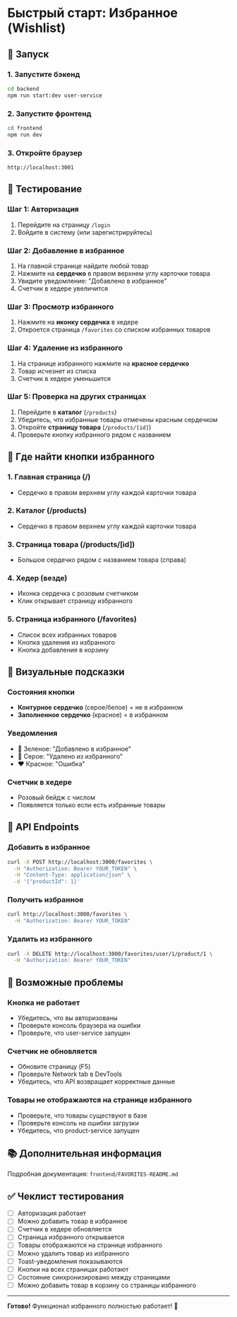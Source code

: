 # Быстрый старт: Избранное (Wishlist)

## 🚀 Запуск

### 1. Запустите бэкенд
```bash
cd backend
npm run start:dev user-service
```

### 2. Запустите фронтенд
```bash
cd frontend
npm run dev
```

### 3. Откройте браузер
```
http://localhost:3001
```

## 🧪 Тестирование

### Шаг 1: Авторизация
1. Перейдите на страницу `/login`
2. Войдите в систему (или зарегистрируйтесь)

### Шаг 2: Добавление в избранное
1. На главной странице найдите любой товар
2. Нажмите на **сердечко** в правом верхнем углу карточки товара
3. Увидите уведомление: "Добавлено в избранное"
4. Счетчик в хедере увеличится

### Шаг 3: Просмотр избранного
1. Нажмите на **иконку сердечка** в хедере
2. Откроется страница `/favorites` со списком избранных товаров

### Шаг 4: Удаление из избранного
1. На странице избранного нажмите на **красное сердечко**
2. Товар исчезнет из списка
3. Счетчик в хедере уменьшится

### Шаг 5: Проверка на других страницах
1. Перейдите в **каталог** (`/products`)
2. Убедитесь, что избранные товары отмечены красным сердечком
3. Откройте **страницу товара** (`/products/[id]`)
4. Проверьте кнопку избранного рядом с названием

## 📍 Где найти кнопки избранного

### 1. Главная страница (/)
- Сердечко в правом верхнем углу каждой карточки товара

### 2. Каталог (/products)
- Сердечко в правом верхнем углу каждой карточки товара

### 3. Страница товара (/products/[id])
- Большое сердечко рядом с названием товара (справа)

### 4. Хедер (везде)
- Иконка сердечка с розовым счетчиком
- Клик открывает страницу избранного

### 5. Страница избранного (/favorites)
- Список всех избранных товаров
- Кнопка удаления из избранного
- Кнопка добавления в корзину

## 🎨 Визуальные подсказки

### Состояния кнопки
- **Контурное сердечко** (серое/белое) = не в избранном
- **Заполненное сердечко** (красное) = в избранном

### Уведомления
- 💚 Зеленое: "Добавлено в избранное"
- 💙 Серое: "Удалено из избранного"
- ❤️ Красное: "Ошибка"

### Счетчик в хедере
- Розовый бейдж с числом
- Появляется только если есть избранные товары

## 🔧 API Endpoints

### Добавить в избранное
```bash
curl -X POST http://localhost:3000/favorites \
  -H "Authorization: Bearer YOUR_TOKEN" \
  -H "Content-Type: application/json" \
  -d '{"productId": 1}'
```

### Получить избранное
```bash
curl http://localhost:3000/favorites \
  -H "Authorization: Bearer YOUR_TOKEN"
```

### Удалить из избранного
```bash
curl -X DELETE http://localhost:3000/favorites/user/1/product/1 \
  -H "Authorization: Bearer YOUR_TOKEN"
```

## 🐛 Возможные проблемы

### Кнопка не работает
- Убедитесь, что вы авторизованы
- Проверьте консоль браузера на ошибки
- Проверьте, что user-service запущен

### Счетчик не обновляется
- Обновите страницу (F5)
- Проверьте Network tab в DevTools
- Убедитесь, что API возвращает корректные данные

### Товары не отображаются на странице избранного
- Проверьте, что товары существуют в базе
- Проверьте консоль на ошибки загрузки
- Убедитесь, что product-service запущен

## 📚 Дополнительная информация

Подробная документация: `frontend/FAVORITES-README.md`

## ✅ Чеклист тестирования

- [ ] Авторизация работает
- [ ] Можно добавить товар в избранное
- [ ] Счетчик в хедере обновляется
- [ ] Страница избранного открывается
- [ ] Товары отображаются на странице избранного
- [ ] Можно удалить товар из избранного
- [ ] Toast-уведомления показываются
- [ ] Кнопки на всех страницах работают
- [ ] Состояние синхронизировано между страницами
- [ ] Можно добавить товар в корзину со страницы избранного

---

**Готово!** Функционал избранного полностью работает! 🎉
